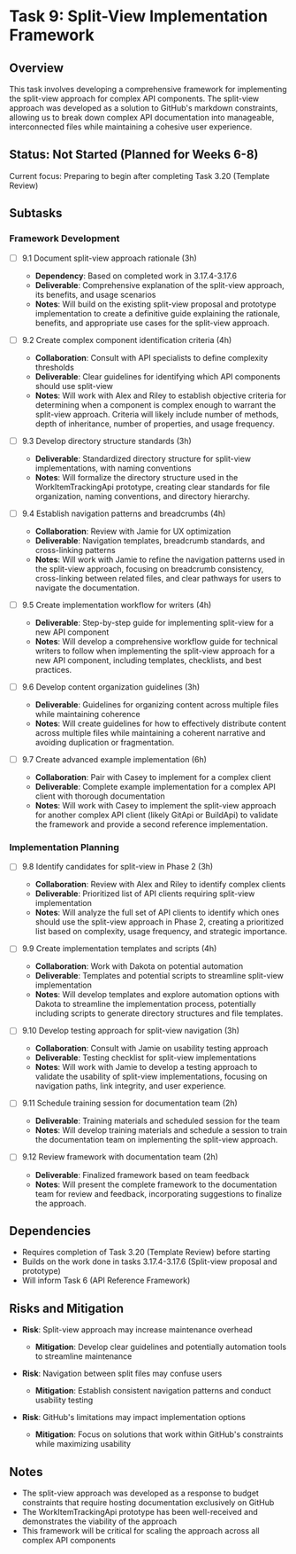 # Task 9: Split-View Implementation Framework

## Overview

This task involves developing a comprehensive framework for implementing the split-view approach for complex API components. The split-view approach was developed as a solution to GitHub's markdown constraints, allowing us to break down complex API documentation into manageable, interconnected files while maintaining a cohesive user experience.

## Status: Not Started (Planned for Weeks 6-8)

Current focus: Preparing to begin after completing Task 3.20 (Template Review)

## Subtasks

### Framework Development
- [ ] 9.1 Document split-view approach rationale (3h)
  * **Dependency**: Based on completed work in 3.17.4-3.17.6
  * **Deliverable**: Comprehensive explanation of the split-view approach, its benefits, and usage scenarios
  * **Notes**: Will build on the existing split-view proposal and prototype implementation to create a definitive guide explaining the rationale, benefits, and appropriate use cases for the split-view approach.

- [ ] 9.2 Create complex component identification criteria (4h)
  * **Collaboration**: Consult with API specialists to define complexity thresholds
  * **Deliverable**: Clear guidelines for identifying which API components should use split-view
  * **Notes**: Will work with Alex and Riley to establish objective criteria for determining when a component is complex enough to warrant the split-view approach. Criteria will likely include number of methods, depth of inheritance, number of properties, and usage frequency.

- [ ] 9.3 Develop directory structure standards (3h)
  * **Deliverable**: Standardized directory structure for split-view implementations, with naming conventions
  * **Notes**: Will formalize the directory structure used in the WorkItemTrackingApi prototype, creating clear standards for file organization, naming conventions, and directory hierarchy.

- [ ] 9.4 Establish navigation patterns and breadcrumbs (4h)
  * **Collaboration**: Review with Jamie for UX optimization
  * **Deliverable**: Navigation templates, breadcrumb standards, and cross-linking patterns
  * **Notes**: Will work with Jamie to refine the navigation patterns used in the split-view approach, focusing on breadcrumb consistency, cross-linking between related files, and clear pathways for users to navigate the documentation.

- [ ] 9.5 Create implementation workflow for writers (4h)
  * **Deliverable**: Step-by-step guide for implementing split-view for a new API component
  * **Notes**: Will develop a comprehensive workflow guide for technical writers to follow when implementing the split-view approach for a new API component, including templates, checklists, and best practices.

- [ ] 9.6 Develop content organization guidelines (3h)
  * **Deliverable**: Guidelines for organizing content across multiple files while maintaining coherence
  * **Notes**: Will create guidelines for how to effectively distribute content across multiple files while maintaining a coherent narrative and avoiding duplication or fragmentation.

- [ ] 9.7 Create advanced example implementation (6h)
  * **Collaboration**: Pair with Casey to implement for a complex client
  * **Deliverable**: Complete example implementation for a complex API client with thorough documentation
  * **Notes**: Will work with Casey to implement the split-view approach for another complex API client (likely GitApi or BuildApi) to validate the framework and provide a second reference implementation.

### Implementation Planning
- [ ] 9.8 Identify candidates for split-view in Phase 2 (3h)
  * **Collaboration**: Review with Alex and Riley to identify complex clients
  * **Deliverable**: Prioritized list of API clients requiring split-view implementation
  * **Notes**: Will analyze the full set of API clients to identify which ones should use the split-view approach in Phase 2, creating a prioritized list based on complexity, usage frequency, and strategic importance.

- [ ] 9.9 Create implementation templates and scripts (4h)
  * **Collaboration**: Work with Dakota on potential automation
  * **Deliverable**: Templates and potential scripts to streamline split-view implementation
  * **Notes**: Will develop templates and explore automation options with Dakota to streamline the implementation process, potentially including scripts to generate directory structures and file templates.

- [ ] 9.10 Develop testing approach for split-view navigation (3h)
  * **Collaboration**: Consult with Jamie on usability testing approach
  * **Deliverable**: Testing checklist for split-view implementations
  * **Notes**: Will work with Jamie to develop a testing approach to validate the usability of split-view implementations, focusing on navigation paths, link integrity, and user experience.

- [ ] 9.11 Schedule training session for documentation team (2h)
  * **Deliverable**: Training materials and scheduled session for the team
  * **Notes**: Will develop training materials and schedule a session to train the documentation team on implementing the split-view approach.

- [ ] 9.12 Review framework with documentation team (2h)
  * **Deliverable**: Finalized framework based on team feedback
  * **Notes**: Will present the complete framework to the documentation team for review and feedback, incorporating suggestions to finalize the approach.

## Dependencies

- Requires completion of Task 3.20 (Template Review) before starting
- Builds on the work done in tasks 3.17.4-3.17.6 (Split-view proposal and prototype)
- Will inform Task 6 (API Reference Framework)

## Risks and Mitigation

- **Risk**: Split-view approach may increase maintenance overhead
  - **Mitigation**: Develop clear guidelines and potentially automation tools to streamline maintenance

- **Risk**: Navigation between split files may confuse users
  - **Mitigation**: Establish consistent navigation patterns and conduct usability testing

- **Risk**: GitHub's limitations may impact implementation options
  - **Mitigation**: Focus on solutions that work within GitHub's constraints while maximizing usability

## Notes

- The split-view approach was developed as a response to budget constraints that require hosting documentation exclusively on GitHub
- The WorkItemTrackingApi prototype has been well-received and demonstrates the viability of the approach
- This framework will be critical for scaling the approach across all complex API components 